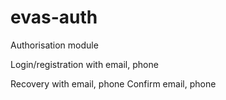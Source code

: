 # evas-auth

Authorisation module

Login/registration with  email, phone

Recovery with email, phone
Confirm email, phone
